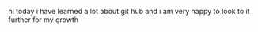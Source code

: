 hi today i have learned a lot about git hub
and i am very happy to look to it further for my growth
